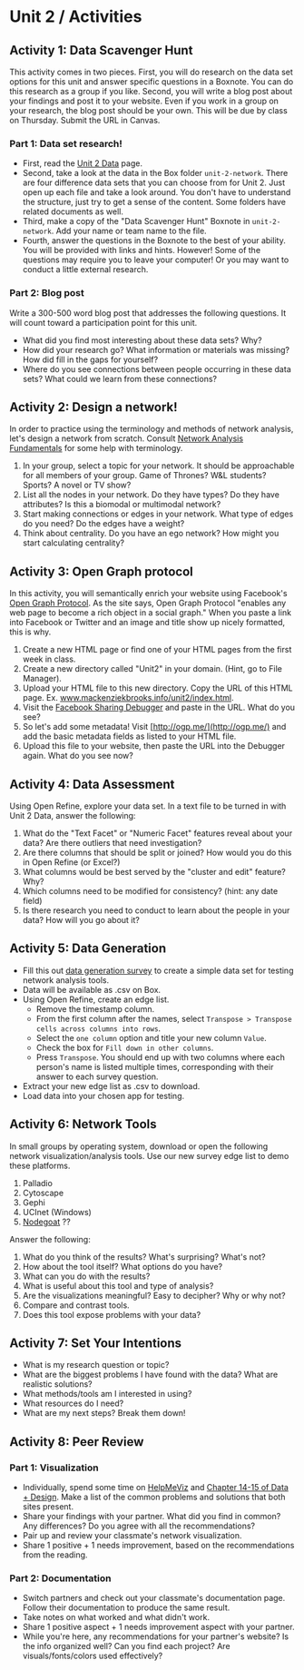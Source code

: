 # Unit 2 / Activities

## Activity 1: Data Scavenger Hunt
This activity comes in two pieces. First, you will do research on the data set options for this unit and answer specific questions in a Boxnote. You can do this research as a group if you like. Second, you will write a blog post about your findings and post it to your website. Even if you work in a group on your research, the blog post should be your own. This will be due by class on Thursday. Submit the URL in Canvas. 

### Part 1: Data set research! 
* First, read the [Unit 2 Data](unit2_data.md) page. 
* Second, take a look at the data in the Box folder `unit-2-network`. There are four difference data sets that you can choose from for Unit 2. Just open up each file and take a look around. You don't have to understand the structure, just try to get a sense of the content. Some folders have related documents as well. 
* Third, make a copy of the "Data Scavenger Hunt" Boxnote in `unit-2-network`. Add your name or team name to the file. 
* Fourth, answer the questions in the Boxnote to the best of your ability. You will be provided with links and hints. However! Some of the questions may require you to leave your computer! Or you may want to conduct a little external research. 

### Part 2: Blog post
Write a 300-500 word blog post that addresses the following questions. It will count toward a participation point for this unit. 

* What did you find most interesting about these data sets? Why? 
* How did your research go? What information or materials was missing? How did fill in the gaps for yourself? 
* Where do you see connections between people occurring in these data sets? What could we learn from these connections? 



## Activity 2: Design a network!

In order to practice using the terminology and methods of network analysis, let's design a network from scratch. Consult [Network Analysis Fundamentals](http://www.themacroscope.org/?page_id=892) for some help with terminology.  
1. In your group, select a topic for your network. It should be approachable for all members of your group. Game of Thrones? W&L students? Sports? A novel or TV show?  
2. List all the nodes in your network. Do they have types? Do they have attributes? Is this a biomodal or multimodal network?  
3. Start making connections or edges in your network. What type of edges do you need? Do the edges have a weight?  
4. Think about centrality. Do you have an ego network? How might you start calculating centrality?
 


## Activity 3: Open Graph protocol

In this activity, you will semantically enrich your website using Facebook's [Open Graph Protocol](http://ogp.me/). As the site says, Open Graph Protocol "enables any web page to become a rich object in a social graph." When you paste a link into Facebook or Twitter and an image and title show up nicely formatted, this is why.  
1. Create a new HTML page or find one of your HTML pages from the first week in class.  
2. Create a new directory called "Unit2" in your domain. \(Hint, go to File Manager\).  
3. Upload your HTML file to this new directory. Copy the URL of this HTML page. Ex. www.mackenziekbrooks.info/unit2/index.html.  
4. Visit the [Facebook Sharing Debugger](https://developers.facebook.com/tools/debug/sharing/) and paste in the URL. What do you see?  
5. So let's add some metadata! Visit [http://ogp.me/](http://ogp.me/) and add the basic metadata fields as listed to your HTML file.  
6. Upload this file to your website, then paste the URL into the Debugger again. What do you see now?

## Activity 4: Data Assessment

Using Open Refine, explore your data set. In a text file to be turned in with Unit 2 Data, answer the following:  
1. What do the "Text Facet" or "Numeric Facet" features reveal about your data? Are there outliers that need investigation?  
2. Are there columns that should be split or joined? How would you do this in Open Refine \(or Excel?\)  
3. What columns would be best served by the "cluster and edit" feature? Why?  
4. Which columns need to be modified for consistency? \(hint: any date field\)  
5. Is there research you need to conduct to learn about the people in your data? How will you go about it?

## Activity 5: Data Generation

* Fill this out [data generation survey](https://forms.gle/keb9x2rTtPK3UgLy8) to create a simple data set for testing network analysis tools. 
* Data will be available as .csv on Box. 
* Using Open Refine, create an edge list. 
  * Remove the timestamp column.
  * From the first column after the names, select ```Transpose > Transpose cells across columns into rows```.
  * Select the ```one column``` option and title your new column ```Value```. 
  * Check the box for ```Fill down in other columns```.
  * Press ```Transpose```. You should end up with two columns where each person's name is listed multiple times, corresponding with their answer to each survey question.
* Extract your new edge list as .csv to download.
* Load data into your chosen app for testing.

## Activity 6: Network Tools
In small groups by operating system, download or open the following network visualization/analysis tools. Use our new survey edge list to demo these platforms. 

1. Palladio
2. Cytoscape
3. Gephi 
4. UCInet (Windows)
5. [Nodegoat](https://nodegoat.net) ??

Answer the following: 

1. What do you think of the results? What's surprising? What's not?
2. How about the tool itself? What options do you have?
3. What can you do with the results?
4. What is useful about this tool and type of analysis?
5. Are the visualizations meaningful? Easy to decipher? Why or why not?
6. Compare and contrast tools.
7. Does this tool expose problems with your data? 


## Activity 7: Set Your Intentions

* What is my research question or topic?
* What are the biggest problems I have found with the data? What are realistic solutions?
* What methods/tools am I interested in using?
* What resources do I need?
* What are my next steps? Break them down!

## Activity 8: Peer Review

### Part 1: Visualization

* Individually, spend some time on [HelpMeViz](https://policyviz.com/helpmeviz/) and [Chapter 14-15 of Data + Design](https://orm-atlas2-prod.s3.amazonaws.com/pdf/13a07b19e01a397d8855c0463d52f454.pdf). Make a list of the common problems and solutions that both sites present. 
* Share your findings with your partner. What did you find in common? Any differences? Do you agree with all the recommendations? 
* Pair up and review your classmate's network visualization. 
* Share 1 positive + 1 needs improvement, based on the recommendations from the reading. 


### Part 2: Documentation

* Switch partners and check out your classmate's documentation page. Follow their documentation to produce the same result.
* Take notes on what worked and what didn't work. 
* Share 1 positive aspect + 1 needs improvement aspect with your partner. 
* While you're here, any recommendations for your partner's website? Is the info organized well? Can you find each project? Are visuals/fonts/colors used effectively? 


